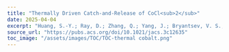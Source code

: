 ```yaml
---
title: "Thermally Driven Catch-and-Release of CoCl<sub>2</sub>"
date: 2025-04-04
excerpt: "Huang, S.-Y.; Ray, D.; Zhang, Q.; Yang, J.; Bryantsev, V. S.; Sessler, J. L. Thermally Driven Catch-and-Release of CoCl2. J. Am. Chem. Soc. 2024, 146 (32), 22145–22150. (IF = 14.4, 2023)"
source_url: "https://pubs.acs.org/doi/10.1021/jacs.3c12635"
toc_image: "/assets/images/TOC/TOC-thermal cobalt.png"
---
```

